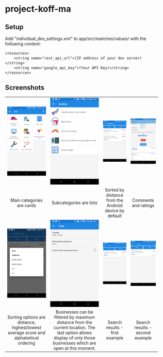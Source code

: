 # project-koff-ma

## Setup
Add "individual_dev_settings.xml" to app/src/main/res/values/ with the following content:

```
<resources>
    <string name="rest_api_url">(IP address of your dev server)</string>
    <string name="google_api_key">(Your API Key)</string>
</resources>
```

## Screenshots

| | | | |
|:-------------------------:|:-------------------------:|:-------------------------:|:-------------------------:|
| <img src="https://raw.githubusercontent.com/dinoilic/project-koff-ma/master/screenshots/main_categories.png?token=APqqHpD16Qba6ub8aRa4sQ_DGCW4SFS1ks5bJUeMwA%3D%3D" width=250>  |  <img src="https://raw.githubusercontent.com/dinoilic/project-koff-ma/master/screenshots/sub_categories.png?token=APqqHp5QWPMTU4x2z3Pm80XJ14RjQXHxks5bJUfnwA%3D%3D" width=250> | <img src="https://raw.githubusercontent.com/dinoilic/project-koff-ma/master/screenshots/business_list.png?token=APqqHoLroBCd0Eo-bUsIpb5tmDHXD0kAks5bJUlSwA%3D%3D" width=250> | <img src="https://raw.githubusercontent.com/dinoilic/project-koff-ma/master/screenshots/ratings_and_comments.png?token=APqqHlv0tZQbiCxNl9WqvX-MNPhxspBOks5bJUzXwA%3D%3D" width=250> |
| Main categories are cards | Subcategories are lists | Sorted by distance from the Android device by default | Comments and ratings |
| <img src="https://raw.githubusercontent.com/dinoilic/project-koff-ma/master/screenshots/sort.png?token=APqqHv5gvDedlWAQZdXKiV9x877HBsdFks5bJU0ZwA%3D%3D" width=250> | <img src="https://raw.githubusercontent.com/dinoilic/project-koff-ma/master/screenshots/filter.png?token=APqqHnnHTLMRKxsU58kaQYOUelsrEPcqks5bJU0ZwA%3D%3D" width=250> | <img src="https://raw.githubusercontent.com/dinoilic/project-koff-ma/master/screenshots/search_result1.png?token=APqqHlGND5uv1M0MiqP2N-aXgu9ERhKMks5bJU8_wA%3D%3D" width=250>| <img src="https://raw.githubusercontent.com/dinoilic/project-koff-ma/master/screenshots/search_result2.png?token=APqqHhRtds7uL78JPqFR8z7vF9nUqYPOks5bJU9SwA%3D%3D" width=250> |
| Sorting options are distance, highest/lowest average score and alphabetical ordering | Businesses can be filtered by maximum distance from the current location. The last option allows display of only those businesses which are open at this moment. | Search results - first example | Search results - second example |




